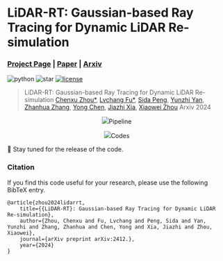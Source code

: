 # LiDAR-RT: Gaussian-based Ray Tracing for Dynamic LiDAR Re-simulation

### [Project Page](https://zju3dv.github.io/lidar-rt) | [Paper](linkholder) | [Arxiv](https://arxiv.org/abs/xxxxx)

![python](https://img.shields.io/github/languages/top/zju3dv/LiDAR-RT)
![star](https://img.shields.io/github/stars/zju3dv/LiDAR-RT)
[![license](https://img.shields.io/badge/license-zju3dv-white)](LICENSE)

> LiDAR-RT: Gaussian-based Ray Tracing for Dynamic LiDAR Re-simulation
> [Chenxu Zhou*](https://github.com/cxzhou35), [Lvchang Fu*](https://github.com/lllcccfff), [Sida Peng](https://pengsida.net/), [Yunzhi Yan](https://yunzhiy.github.io/), [Zhanhua Zhang](https://zju3dv.github.io/lidar-rt), [Yong Chen](https://zju3dv.github.io/lidar-rt), [Jiazhi Xia](https://www.xiajiazhi.com/), [Xiaowei Zhou](https://xzhou.me)
> Arxiv 2024

<p align="center">
    <img src="assets/teaser.png />
</p>

### Pipeline

<p align="center">
    <img src="assets/pipeline.png />
</p>

### Codes

🥳 Stay tuned for the release of the code.

### Citation

If you find this code useful for your research, please use the following BibTeX entry.

```
@article{zhou2024lidarrt,
    title={{LiDAR-RT}: Gaussian-based Ray Tracing for Dynamic LiDAR Re-simulation},
    author={Zhou, Chenxu and Fu, Lvchang and Peng, Sida and Yan, Yunzhi and Zhang, Zhanhua and Chen, Yong and Xia, Jiazhi and Zhou, Xiaowei},
    journal={arXiv preprint arXiv:2412.},
    year={2024}
}
```
